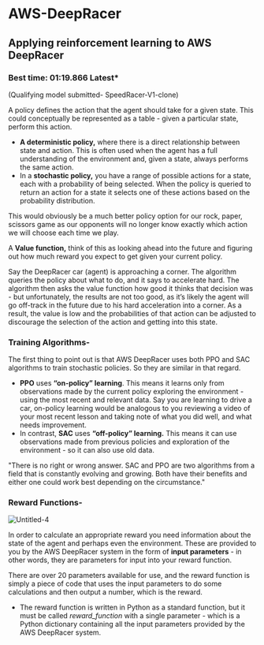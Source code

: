 # AWS-DeepRacer

## Applying reinforcement learning to AWS DeepRacer

### Best time: 01:19.866 Latest*
(Qualifying model submitted- SpeedRacer-V1-clone)




A policy defines the action that the agent should take for a given state. This could conceptually be represented as a table - given a particular state, perform this action.

- **A deterministic policy,** where there is a direct relationship between state and action. This is often used when the agent has a full understanding of the environment and, given a state, always performs the same action.
- In a **stochastic policy,** you have a range of possible actions for a state, each with a probability of being selected. When the policy is queried to return an action for a state it selects one of these actions based on the probability distribution.

This would obviously be a much better policy option for our rock, paper, scissors game as our opponents will no longer know exactly which action we will choose each time we play.

A **Value function,** think of this as looking ahead into the future and figuring out how much reward you expect to get given your current policy.

Say the DeepRacer car (agent) is approaching a corner. The algorithm queries the policy about what to do, and it says to accelerate hard. The algorithm then asks the value function how good it thinks that decision was - but unfortunately, the results are not too good, as it’s likely the agent will go off-track in the future due to his hard acceleration into a corner. As a result, the value is low and the probabilities of that action can be adjusted to discourage the selection of the action and getting into this state.



### Training Algorithms-

The first thing to point out is that AWS DeepRacer uses both PPO and SAC algorithms to train stochastic policies. So they are similar in that regard.

- **PPO** uses **“on-policy” learning**. This means it learns only from observations made by the current policy exploring the environment - using the most recent and relevant data. Say you are learning to drive a car, on-policy learning would be analogous to you reviewing a video of your most recent lesson and taking note of what you did well, and what needs improvement.
- In contrast, **SAC** uses **“off-policy” learning.** This means it can use observations made from previous policies and exploration of the environment - so it can also use old data.

"There is no right or wrong answer. SAC and PPO are two algorithms from a field that is constantly evolving and growing. Both have their benefits and either one could work best depending on the circumstance."



### Reward Functions-

![Untitled-4](https://github.com/user-attachments/assets/52b66438-bf6e-4841-80d5-818b755494ee)

In order to calculate an appropriate reward you need information about the state of the agent and perhaps even the environment. These are provided to you by the AWS DeepRacer system in the form of **input parameters** - in other words, they are parameters for input into your reward function.

There are over 20 parameters available for use, and the reward function is simply a piece of code that uses the input parameters to do some calculations and then output a number, which is the reward.

- The reward function is written in Python as a standard function, but it must be called *reward_function* with a single parameter - which is a Python dictionary containing all the input parameters provided by the AWS DeepRacer system.
